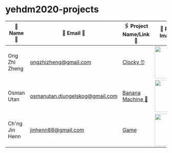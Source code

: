 # yehdm2020-projects
| 👧 Name 👦 | 📧 Email 📨 |🖇 Project Name/Link 🔗 | 📸 Profile Image 📷 |
|-------------|--------------|------------------------|----------------------|
| Ong Zhi Zheng | ongzhizheng@gmail.com | [Clocky ⏰](https://github.com/Fogeinator/clocky) | <img src="images/zhizheng.png" width="100px" height="100px" /> |
| Osman Utan | osmanutan.djungelskog@gmail.com | [Banana Machine 🍌](https://i.kym-cdn.com/photos/images/newsfeed/001/867/654/334.jpg) | <img src="images/djungelskog.jpg" width="100px" height="100px" /> |
| Ch'ng Jin Henn | jinhenn88@gmail.com | [Game](https://www.instructables.com/The-Memento-Game/) | <img src="https://nestia-food-obs-ap-southeast-3.nestia.com/202009/23/9f285fb0dcb8ed81de0edca26f1f67be.jpg" width="100px" height="100px" /> |
